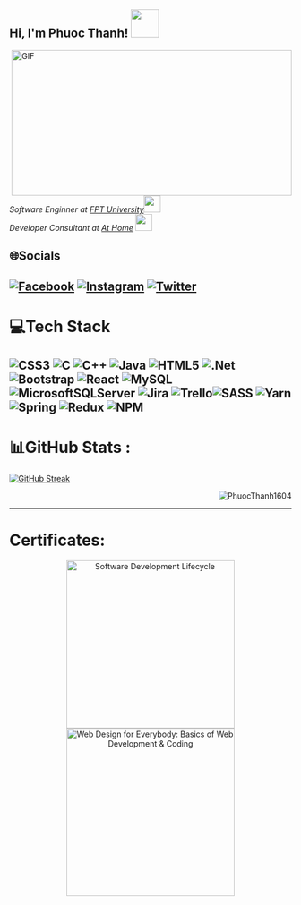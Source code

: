 
<h2> Hi, I'm Phuoc Thanh! <img src="https://media.giphy.com/media/mGcNjsfWAjY5AEZNw6/giphy.gif" width="50"></h2>
<img align="right" alt="GIF" src="https://github.com/abhisheknaiidu/abhisheknaiidu/blob/master/code.gif?raw=true" width="500" height="260" />
<p><em>Software Enginner at <a href="http://www.unb.br">FPT University</a><img src="https://media.giphy.com/media/fYSnHlufseco8Fh93Z/giphy.gif" width="30">
</br>Developer Consultant at <a href="https://www.thoughtworks.com">At Home</a>  <img src="https://media.giphy.com/media/WUlplcMpOCEmTGBtBW/giphy.gif" width="30"> 
</em></p>

## 🌐Socials
[![Facebook](https://img.shields.io/badge/Facebook-%231877F2.svg?logo=Facebook&logoColor=white)](https://www.facebook.com/phuocthanh01/) [![Instagram](https://img.shields.io/badge/Instagram-%23E4405F.svg?logo=Instagram&logoColor=white)](https://www.instagram.com/pt.tt1604/) [![Twitter](https://img.shields.io/badge/Twitter-%231DA1F2.svg?logo=Twitter&logoColor=white)](https://twitter.com/thanhvp04?fbclid=IwAR2zt64inYDiu39dpjN8ER7vmvXraQwAXLB29nLDggizF6PrsqN3UYXm4qY) 
---
# 💻Tech Stack
![CSS3](https://img.shields.io/badge/css3-%231572B6.svg?style=for-the-badge&logo=css3&logoColor=white) ![C](https://img.shields.io/badge/c-%2300599C.svg?style=for-the-badge&logo=c&logoColor=white) ![C++](https://img.shields.io/badge/c++-%2300599C.svg?style=for-the-badge&logo=c%2B%2B&logoColor=white) ![Java](https://img.shields.io/badge/java-%23ED8B00.svg?style=for-the-badge&logo=java&logoColor=white) ![HTML5](https://img.shields.io/badge/html5-%23E34F26.svg?style=for-the-badge&logo=html5&logoColor=white) ![.Net](https://img.shields.io/badge/.NET-5C2D91?style=for-the-badge&logo=.net&logoColor=white) ![Bootstrap](https://img.shields.io/badge/bootstrap-%23563D7C.svg?style=for-the-badge&logo=bootstrap&logoColor=white) ![React](https://img.shields.io/badge/react-%2320232a.svg?style=for-the-badge&logo=react&logoColor=%2361DAFB) ![MySQL](https://img.shields.io/badge/mysql-%2300f.svg?style=for-the-badge&logo=mysql&logoColor=white) ![MicrosoftSQLServer](https://img.shields.io/badge/Microsoft%20SQL%20Sever-CC2927?style=for-the-badge&logo=microsoft%20sql%20server&logoColor=white) ![Jira](https://img.shields.io/badge/jira-%230A0FFF.svg?style=for-the-badge&logo=jira&logoColor=white) ![Trello](https://img.shields.io/badge/Trello-%23026AA7.svg?style=for-the-badge&logo=Trello&logoColor=white)![SASS](https://img.shields.io/badge/SASS-hotpink.svg?style=for-the-badge&logo=SASS&logoColor=white) ![Yarn](https://img.shields.io/badge/yarn-%232C8EBB.svg?style=for-the-badge&logo=yarn&logoColor=white) ![Spring](https://img.shields.io/badge/spring-%236DB33F.svg?style=for-the-badge&logo=spring&logoColor=white) ![Redux](https://img.shields.io/badge/redux-%23593d88.svg?style=for-the-badge&logo=redux&logoColor=white) ![NPM](https://img.shields.io/badge/NPM-%23000000.svg?style=for-the-badge&logo=npm&logoColor=white)
---
# 📊GitHub Stats :
[![GitHub Streak](http://github-readme-streak-stats.herokuapp.com?user=PhuocThanh1604&theme=synthwave&hide_border=true&border=2873DD&dates=DDDBDB&stroke=DD0A0A&fire=DD2727&sideNums=DDC926)](https://git.io/streak-stats)

<p align="right" align="top"> <img src="https://github-readme-stats.vercel.app/api?username=PhuocThanh1604&show_icons=true&theme=gotham" alt="PhuocThanh1604" />

---
# Certificates:

<p align="center">
  <a href="https://www.coursera.org/account/accomplishments/specialization/certificate/4KK4GFXR9C4C">
    <img alt="Software Development Lifecycle" title="MATLAB Onramp" src="https://s3.amazonaws.com/coursera_assets/meta_images/generated/CERTIFICATE_LANDING_PAGE/CERTIFICATE_LANDING_PAGE~BY3MJMY45GS5/CERTIFICATE_LANDING_PAGE~BY3MJMY45GS5.jpeg" width="300px" />
  </a>
  <a href="https://coursera.org/share/d0f6ae77c997741fc8bc134b3b7be186">
    <img alt="Web Design for Everybody: Basics of Web Development & Coding" title="Machine Learning Onramp" src="https://s3.amazonaws.com/coursera_assets/meta_images/generated/CERTIFICATE_LANDING_PAGE/CERTIFICATE_LANDING_PAGE~4KK4GFXR9C4C/CERTIFICATE_LANDING_PAGE~4KK4GFXR9C4C.jpeg" width="300px" />
  </a>
</p>
